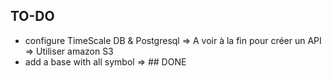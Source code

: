 ## TO-DO

- configure TimeScale DB & Postgresql => A voir à la fin pour créer un API => Utiliser amazon S3
- add a base with all symbol => ## DONE